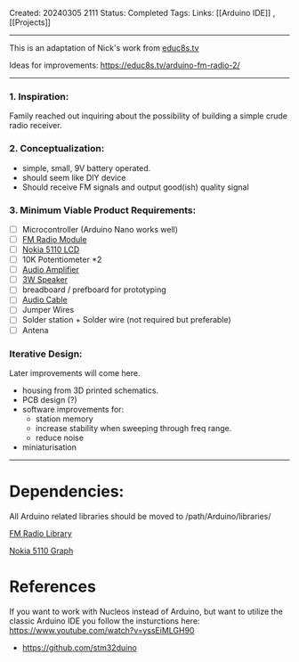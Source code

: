Created: 20240305 2111
Status: Completed
Tags:
Links: [[Arduino IDE]] , [[Projects]]

---

This is an adaptation of Nick's work from [educ8s.tv](https://educ8s.tv/arduino-fm-radio-project/)

Ideas for improvements: https://educ8s.tv/arduino-fm-radio-2/

---

### 1. Inspiration:

Family reached out inquiring about the possibility of building a simple crude radio receiver.

### 2. Conceptualization:

- simple, small, 9V battery operated.
- should seem like DIY device
- Should receive FM signals and output good(ish) quality signal

### 3. Minimum Viable Product Requirements:

- [ ] Microcontroller (Arduino Nano works well)
- [ ] [FM Radio Module](https://www.ebay.com/itm/310795359575)
- [ ] [Nokia 5110 LCD](https://www.ebay.com/itm/400488314619?hash=item5d3ef6b6fb%3Ag%3AuNYAAOSw2GlXHye0&siteid=0&customid=&toolid=20012)
- [ ] 10K Potentiometer \*2
- [ ] [Audio Amplifier](https://www.ebay.com/itm/404836913275)
- [ ] [3W Speaker](https://www.digikey.com/en/products/detail/cui-devices/CMS-402811-28SP/10821307)
- [ ] breadboard / prefboard for prototyping
- [ ] [Audio Cable](https://www.digikey.com/en/products/detail/tensility-international-corp/10-00344/2350247)
- [ ] Jumper Wires
- [ ] Solder station + Solder wire (not required but preferable)
- [ ] Antena

### Iterative Design:

Later improvements will come here.

- housing from 3D printed schematics.
- PCB design (?)
- software improvements for:
  - station memory
  - increase stability when sweeping through freq range.
  - reduce noise
- miniaturisation

---

# Dependencies:

All Arduino related libraries should be moved to /path/Arduino/libraries/

[FM Radio Library](https://github.com/mroger/TEA5767)

[Nokia 5110 Graph](http://www.rinkydinkelectronics.com/library.php?id=48)

# References

If you want to work with Nucleos instead of Arduino, but want to utilize the classic Arduino IDE you follow the insturctions here: https://www.youtube.com/watch?v=yssEiMLGH90

- https://github.com/stm32duino
